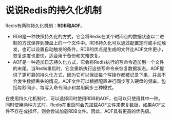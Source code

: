 # 说说Redis的持久化机制

Redis有两种持久化机制：**RDB和AOF**。

+ RDB是一种快照持久化的方式，它会将Redis在某个时间点的数据状态以二进制的方式保存到硬盘上的一个文件中。RDB持久化可以通过配置定时或手动触发，也可以设置自动触发的条件。RDB的优点是生成的文件比AOF文件更小，恢复速度也更快，适合用于备份和灾难恢复。
+ AOF是一种追加日志持久化方式，它会将Redis执行的写命令追加到一个文件的末尾。当Redis重启时，它会重新执行这些写命令来恢复数据状态。AOF提供了更可靠的持久化方式，因为它可以保证每个写操作都被记录下来，并且不会发生数据丢失的情况。AOF文件可以根据配置进行同步写入硬盘的频率，包括每秒同步、每写入命令同步和禁用同步三种模式。

在使用持久化机制时，可以选择同时使用RDB和AOF，也可以只使用其中一种。同时使用两种方式时，Redis在重启时会先加载AOF文件来恢复数据，如果AOF文件不存在或损坏，则会尝试加载RDB文件。因此，AOF具有更高的优先级。


